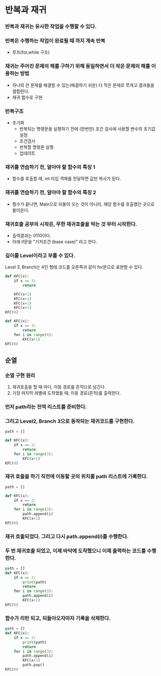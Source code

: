 # 반복과 재귀
### 반복과 재귀는 유사한 작업을 수행할 수 있다.
### 반복은 수행하는 작업이 완료될 때 까지 계속 반복
  * 루프(for,while 구조)
### 재귀는 주어진 문제의 해를 구하기 위해 동일하면서 더 작은 문제의 해를 이용하는 방법
  * 하나의 큰 문제를 해결할 수 있는(해결하기 쉬운) 더 작은 문제로 쪼개고 결과들을 결합한다.
  * 재귀 함수로 구현
### 반복구조
  * 초기화
    * 반복되는 명령문을 실행하기 전에 (한번만) 조건 검사에 사용할 변수의 초기값 설정
    * 조건검사
    * 반복할 명령문 실행
    * 업데이트
### 재귀를 연습하기 전, 알아야 할 함수의 특징 1
* 함수를 호출할 때, int 타입 객체를 전달하면 값만 복사가 된다.

### 재귀를 연습하기 전, 알아야 할 함수의 특징 2
* 함수가 끝나면, Main으로 되돌아 오는 것이 아니라, 해당 함수를 호출했던 곳으로 돌아온다.
### 재귀호출 공부의 시작은, 무한 재귀호출을 막는 것 부터 시작한다.
* 출력결과는 0110이다.
* 아래 if문을 "기저조건 (base case)" 라고 한다.
### 깊이를 Level이라고 부를 수 있다.
Level 3, Branch는 4인 형태 코드를 오른쪽과 같이 for문으로 표현할 수 있다.
```py
def KFC(x):
    if x == 3:
        return

    KFC(x+1)
    KFC(x+1)
    KFC(x+1)
    KFC(x+1)
KFC(0)

def KFC(x):
    if x == 3:
        return
    for i in range(4):
        KFC(x+1)
KFC(0)
```
## 순열
### 순열 구현 원리
1. 재귀호출을 할 때 마다, 이동 경로를 흔적으로 남긴다.
2. 가장 마지막 레벨에 도착했을 때, 이동 경로(흔적)를 출력한다.
### 먼저 path라는 전역 리스트를 준비한다.
### 그리고 Level2, Branch 3으로 동작되는 재귀코드를 구현한다.
```py
path = []

def KFC(x):
    if x == 2:
        return 
    for i in range(3):
        KFC(x+1)
KFC(0)
```
### 재귀 호출을 하기 직전에 이동할 곳의 위치를 path 리스트에 기록한다.
```py
path = []

def KFC(x):
    if x == 2:
        return 
    for i in range(3):
        path.append(i)
        KFC(x+1)
KFC(0)
```
### 재귀 호출되었다. 그리고 다시 path.append(i)를 수행한다.
### 두 번 재귀호출 되었고, 이제 바닥에 도착했으니 이제 출력하는 코드를 수행한다.
```py
path = []
def KFC(x):
    if x == 2:
        print(path)
        return 
    for i in range(3):
        path.append(i)
        KFC(x+1)
KFC(0)
```
### 함수가 리턴 되고, 되돌아오자마자 기록을 삭제한다.
```py
path = []
def KFC(x):
    if x == 2:
        print(path)
        return 
    for i in range(3):
        path.append(i)
        KFC(x+1)
        path.pop()
KFC(0)
```

